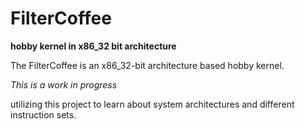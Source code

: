 # FilterCoffee 


**hobby kernel in x86_32 bit architecture**

The FilterCoffee is an x86_32-bit architecture based hobby kernel. 

*This is a work in progress*

utilizing this project to learn about system architectures and different instruction sets.



